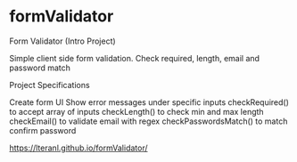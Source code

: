 # formValidator

Form Validator (Intro Project)

Simple client side form validation. Check required, length, email and password match

Project Specifications

Create form UI
Show error messages under specific inputs
checkRequired() to accept array of inputs
checkLength() to check min and max length
checkEmail() to validate email with regex
checkPasswordsMatch() to match confirm password

https://lteranl.github.io/formValidator/

